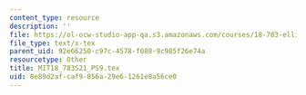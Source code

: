 ```yaml
---
content_type: resource
description: ''
file: https://ol-ocw-studio-app-qa.s3.amazonaws.com/courses/18-783-elliptic-curves-spring-2021/8e89d2afcaf9856a29e61261e8a56ce0_MIT18_783S21_PS9.tex
file_type: text/x-tex
parent_uid: 92e66250-c97c-4578-f088-9c985f26e74a
resourcetype: Other
title: MIT18_783S21_PS9.tex
uid: 8e89d2af-caf9-856a-29e6-1261e8a56ce0
---
```

